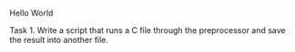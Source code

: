 Hello World

Task 1. Write a script that runs a C file through the preprocessor and save the result into another file.
